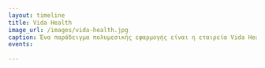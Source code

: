 ```yaml
---
layout: timeline 
title: Vida Health
image_url: /images/vida-health.jpg
caption: Ένα παράδειγμα πολυμεσικής εφαρμογής είναι η εταιρεία Vida Health, η οποία προσφέρει μια εφαρμογή που συνδυάζει διαδραστικές βίντεο συνομιλίες με ειδικούς υγείας, προσαρμοσμένες ασκήσεις και συστάσεις για τη διατροφή. Η εφαρμογή χρησιμοποιείται για τη διαχείριση χρόνιων παθήσεων, όπως η διαβήτης, η καρδιακή ανεπάρκεια και οι υπερτασικές καταστάσεις. Ακόμη, χρησιμοποιεί αλγόριθμους μηχανικής μάθησης για να παρακολουθεί την πρόοδο των χρηστών και να προσαρμόζει τις συστάσεις της ανάλογα. Με αυτόν τον τρόπο, η Vida Health παρέχει μια ολοκληρωμένη πλατφόρμα διαχείρισης της υγείας, που συνδυάζει διαδραστική βίντεο-συνομιλία με ειδικούς υγείας, εξατομικευμένες συστάσεις όπου οι ασθενείς μπορούν να επικοινωνήσουν με τους ειδικούς και να λάβουν προσαρμοσμένες συμβουλές και συστάσεις για τη διαχείριση της ασθένειάς τους. Επιπλέον, οι ασθενείς μπορούν να παρακολουθήσουν ένα πρόγραμμα άσκησης και διατροφής που έχει σχεδιαστεί ειδικά για τις ανάγκες τους και να παρακολουθήσουν την πρόοδό τους στο πρόγραμμα. Συνεπώς, η εφαρμογή αυτή παρέχει μια ολοκληρωμένη εμπειρία διαχείρισης της ασθένειας μέσω πολυμεσικής διάδρασης.
events:
  
---
```

